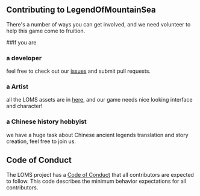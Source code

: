 ## Contributing to LegendOfMountainSea
There's a number of ways you can get involved, and we need volunteer to help this game come to fruition.

##If you are
### a developer
feel free to check out our [issues](https://github.com/SkyHarp/LegendOfMountainSea/issues) and submit pull requests.

### a Artist
all the LOMS assets are in [here](https://github.com/SkyHarp/LegendOfMountainSea/tree/master/LOMS/assets), and our game needs nice looking interface and character!

### a Chinese history hobbyist
we have a huge task about Chinese ancient legends translation and story creation, feel free to join us.

## Code of Conduct
The LOMS project has a [Code of Conduct](https://github.com/SkyHarp/LegendOfMountainSea/blob/master/.github/CODE_OF_CONDUCT.md) that all contributors are expected to follow. This code describes the minimum behavior expectations for all contributors.